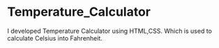 # Temperature_Calculator
I developed Temperature Calculator  using HTML,CSS. Which is used to calculate Celsius into Fahrenheit.

